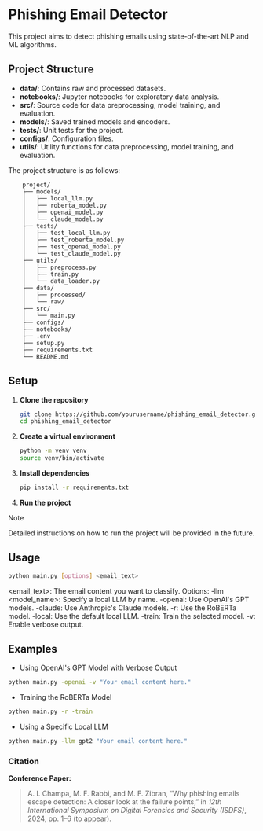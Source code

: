 # Phishing Email Detector

This project aims to detect phishing emails using state-of-the-art NLP and ML algorithms.

## Project Structure

- **data/**: Contains raw and processed datasets.
- **notebooks/**: Jupyter notebooks for exploratory data analysis.
- **src/**: Source code for data preprocessing, model training, and evaluation.
- **models/**: Saved trained models and encoders.
- **tests/**: Unit tests for the project.
- **configs/**: Configuration files.
- **utils/**: Utility functions for data preprocessing, model training, and evaluation.

The project structure is as follows:
```
    project/
    ├── models/
    │   ├── local_llm.py
    │   ├── roberta_model.py
    │   ├── openai_model.py
    │   └── claude_model.py
    ├── tests/
    │   ├── test_local_llm.py
    │   ├── test_roberta_model.py
    │   ├── test_openai_model.py
    │   └── test_claude_model.py
    ├── utils/
    │   ├── preprocess.py
    │   ├── train.py
    │   └── data_loader.py
    ├── data/
    │   ├── processed/
    │   └── raw/
    ├── src/
    │   └── main.py
    ├── configs/
    ├── notebooks/
    ├── .env
    ├── setup.py
    ├── requirements.txt
    └── README.md
```

## Setup

1. **Clone the repository**

   ```bash
   git clone https://github.com/yourusername/phishing_email_detector.git
   cd phishing_email_detector
   ```

2. **Create a virtual environment**

   ```bash
   python -m venv venv
   source venv/bin/activate
   ```

3. **Install dependencies**

   ```bash
   pip install -r requirements.txt
   ```

4. **Run the project**

> [!NOTE]
> Detailed instructions on how to run the project will be provided in the future.

## Usage
```bash
python main.py [options] <email_text>
```
<email_text>: The email content you want to classify.
Options:
    -llm <model_name>: Specify a local LLM by name.
    -openai: Use OpenAI's GPT models.
    -claude: Use Anthropic's Claude models.
    -r: Use the RoBERTa model.
    -local: Use the default local LLM.
    -train: Train the selected model.
    -v: Enable verbose output.

## Examples
- Using OpenAI's GPT Model with Verbose Output
```bash
python main.py -openai -v "Your email content here."
```
- Training the RoBERTa Model
```bash
python main.py -r -train
```
- Using a Specific Local LLM
```bash
python main.py -llm gpt2 "Your email content here."
```


### **Citation**

**Conference Paper:**
> A. I. Champa, M. F. Rabbi, and M. F. Zibran, “Why phishing emails escape detection: A closer look at the failure points,” in *12th International Symposium on Digital Forensics and Security (ISDFS)*, 2024, pp. 1–6 (to appear).
